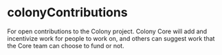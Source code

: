 # colonyContributions
For open contributions to the Colony project. Colony Core will add and incentivize work for people to work on, and others can suggest work that the Core team can choose to fund or not.

